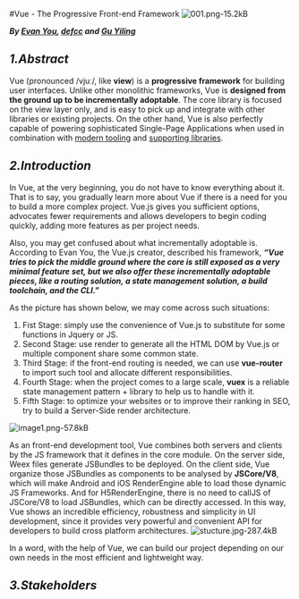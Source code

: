 ﻿#Vue - The Progressive Front-end Framework
![001.png-15.2kB][1]


  ***By [Evan You][2], [defcc][3] and [Gu Yiling][4]***
  
***1.Abstract***
---


  Vue (pronounced /vjuː/, like **view**) is a **progressive framework** for building user interfaces. Unlike other monolithic frameworks, Vue is **designed from the ground up to be incrementally adoptable**. The core library is focused on the view layer only, and is easy to pick up and integrate with other libraries or existing projects. On the other hand, Vue is also perfectly capable of powering sophisticated Single-Page Applications when used in combination with [modern tooling](https://vuejs.org/v2/guide/single-file-components.html) and [supporting libraries](https://github.com/vuejs/awesome-vue#components--libraries).


***2.Introduction***
---
In Vue, at the very beginning, you do not have to know everything about it. That is to say, you gradually learn more about Vue if there is a need for you to build  a more complex project. Vue.js gives you sufficient options, advocates fewer requirements and allows developers to begin coding quickly, adding more features as per project needs.

Also, you may get confused about what incrementally adoptable is. According to Evan You, the Vue.js creator, described his framework, ***“Vue tries to pick the middle ground where the core is still exposed as a very minimal feature set, but we also offer these incrementally adoptable pieces, like a routing solution, a state management solution, a build toolchain, and the CLI.”*** 

 As the picture has shown below, we may come across such situations:

1. Fist Stage: simply use the convenience of Vue.js to substitute for some functions in Jquery or JS. 
2. Second Stage: use render to generate all the HTML DOM by Vue.js or multiple component share some common state.
3. Third Stage: if the front-end routing is needed, we can use **vue-router** to import such tool and allocate different responsibilities.
4. Fourth Stage: when the project comes to a large scale, **vuex** is a reliable state management pattern + library to help us to handle with it.
5. Fifth Stage: to optimize your websites or to improve their ranking in SEO, try to build a Server-Side render architecture.

![image1.png-57.8kB][5]

<!--image from the tutorial video-->

As an front-end development tool, Vue combines both servers and clients by the JS framework that it defines in the core module. On the server side, Weex files generate JSBundles to be deployed. On the client side, Vue organize those JSBundles as components to be analysed by **JSCore/V8**, which will make Android and iOS RenderEngine able to load those dynamic JS Frameworks. And for H5RenderEngine, there is no need to callJS of JSCore/V8 to load JSBundles, which can be directly accessed. In this way, Vue shows an incredible efficiency, robustness and simplicity in UI development, since it provides very powerful and convenient API for developers to build cross platform architectures.
![stucture.jpg-287.4kB][6]

In a word, with the help of Vue, we can build our project depending on our own needs in the most efficient and lightweight way.




***3.Stakeholders***
---



 


  [1]: http://static.zybuluo.com/Anneyino/8g9wbgpuirf5wt3gpifb3pne/001.png
  [2]: https://github.com/yyx990803/
  [3]: https://github.com/defcc/
  [4]: https://github.com/Justineo/
  [5]: http://static.zybuluo.com/Anneyino/bve3bx7ytfrrng9au5j9i61t/image1.png
  [6]: http://static.zybuluo.com/Anneyino/1uqighyru55p12k5v2f6xclw/stucture.jpg